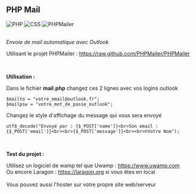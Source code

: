<h2>PHP Mail</h2>
<div>
<a title="PHP"><img alt="PHP" src="https://img.shields.io/badge/PHP-Site%20web-purple"></a> <a title="CSS"><img alt="CSS" src="https://img.shields.io/badge/CSS-Style-blue"></a> <a title="PHPMailer"><img alt="PHPMailer" src="https://img.shields.io/badge/PHPMailer-Script-yellow"></a>
</div>
  
  <br>
  
*Envoie de mail automatique avec Outlook*

Utilisant le projet PHPMailer : https://raw.github.com/PHPMailer/PHPMailer

<br>

__Utilisation :__

Dans le fichier __mail.php__ changez ces 2 lignes avec vos logins outlook

```
$mailto = "votre_email@outlook.fr";
$mailpsw = "votre_mot_de_passe_outlook";
```

Changez le style d'affichage du message qui vous sera envoyé

```
utf8_decode("Envoyé par : {$_POST['name']}<br>Son email : {$_POST['email']}<br><br>{$_POST['message']}<br><br>©Votre Nom");
```

<br>

__Test du projet :__

Utilisez un logiciel de wamp tel que Uwamp : https://www.uwamp.com
<br>
Ou encore Laragon : https://laragon.org si vous êtes en local
<br><br>
Vous pouvez aussi l'hoster sur votre propre site web/serveur
